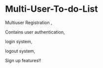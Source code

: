 # Multi-User-To-do-List



Multiuser Registration ,

Contains user authentication,


login system,


logout system,

Sign up features!!
